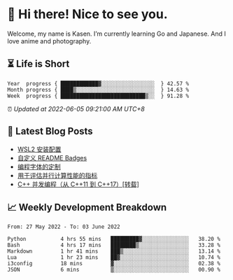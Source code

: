 <h1>👋 Hi there! Nice to see you.</h1>

Welcome, my name is Kasen. I’m currently learning Go and Japanese. And I love anime and photography.


## ⏳ Life is Short

<!-- Start of Time Progress Bar -->
``` text
Year  progress { ████████████▓░░░░░░░░░░░░░░░░░  } 42.57 %
Month progress { ████▒░░░░░░░░░░░░░░░░░░░░░░░░░  } 14.63 %
Week  progress { ███████████████████████████▒░░  } 91.28 %
```

⏰ *Updated at 2022-06-05 09:21:00 AM UTC+8*

<!-- End of Time Progress Bar -->

## 📝 Latest Blog Posts

<!-- BLOG-POST-LIST:START -->
- [WSL2 安装配置](https://blog.imkasen.com/wsl2-config.html)
- [自定义 README Badges](https://blog.imkasen.com/custom-readme-badges.html)
- [编程字体的定制](https://blog.imkasen.com/coding-fonts-configuration.html)
- [用于评估并行计算性能的指标](https://blog.imkasen.com/parallel-performance-metrics.html)
- [C++ 并发编程（从 C++11 到 C++17）[转载]](https://blog.imkasen.com/cpp-concurrency.html)
<!-- BLOG-POST-LIST:END -->

## 📈 Weekly Development Breakdown

<!--START_SECTION:waka-->

```text
From: 27 May 2022 - To: 03 June 2022

Python           4 hrs 55 mins   █████████▓░░░░░░░░░░░░░░░   38.20 %
Bash             4 hrs 17 mins   ████████▒░░░░░░░░░░░░░░░░   33.28 %
Markdown         1 hr 41 mins    ███▒░░░░░░░░░░░░░░░░░░░░░   13.14 %
Lua              1 hr 23 mins    ██▓░░░░░░░░░░░░░░░░░░░░░░   10.74 %
i3config         18 mins         ▓░░░░░░░░░░░░░░░░░░░░░░░░   02.38 %
JSON             6 mins          ▒░░░░░░░░░░░░░░░░░░░░░░░░   00.90 %
```

<!--END_SECTION:waka-->
